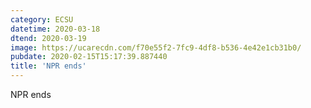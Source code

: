 ```yaml
---
category: ECSU
datetime: 2020-03-18
dtend: 2020-03-19
image: https://ucarecdn.com/f70e55f2-7fc9-4df8-b536-4e42e1cb31b0/
pubdate: 2020-02-15T15:17:39.887440
title: 'NPR ends'
---
```

NPR ends